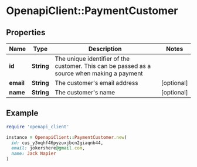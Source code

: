 # OpenapiClient::PaymentCustomer

## Properties

| Name | Type | Description | Notes |
| ---- | ---- | ----------- | ----- |
| **id** | **String** | The unique identifier of the customer. This can be passed as a source when making a payment |  |
| **email** | **String** | The customer&#39;s email address | [optional] |
| **name** | **String** | The customer&#39;s name | [optional] |

## Example

```ruby
require 'openapi_client'

instance = OpenapiClient::PaymentCustomer.new(
  id: cus_y3oqhf46pyzuxjbcn2giaqnb44,
  email: jokershere@gmail.com,
  name: Jack Napier
)
```

